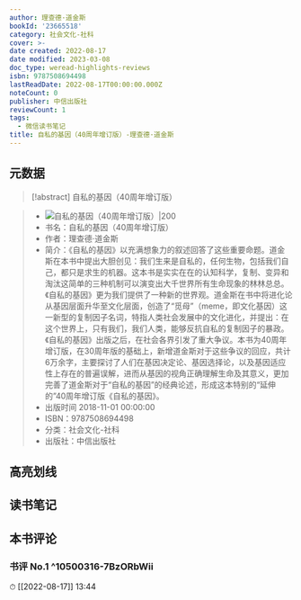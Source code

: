 ```yaml
---
author: 理查德·道金斯
bookId: '23665518'
category: 社会文化-社科
cover: >-
date created: 2022-08-17
date modified: 2023-03-08
doc_type: weread-highlights-reviews
isbn: 9787508694498
lastReadDate: 2022-08-17T00:00:00.000Z
noteCount: 0
publisher: 中信出版社
reviewCount: 1
tags:
  - 微信读书笔记
title: 自私的基因（40周年增订版）-理查德·道金斯
---
```


## 元数据

>[!abstract] 自私的基因（40周年增订版）

> - ![自私的基因（40周年增订版）|200](https://wfqqreader-1252317822.image.myqcloud.com/cover/518/23665518/t7_23665518.jpg)
> - 书名：自私的基因（40周年增订版）
> - 作者：理查德·道金斯
> - 简介：《自私的基因》以充满想象力的叙述回答了这些重要命题。道金斯在本书中提出大胆创见：我们生来是自私的，任何生物，包括我们自己，都只是求生的机器。这本书是实实在在的认知科学，复制、变异和淘汰这简单的三种机制可以演变出大千世界所有生命现象的林林总总。《自私的基因》更为我们提供了一种新的世界观。道金斯在书中将进化论从基因层面升华至文化层面，创造了“觅母”（meme，即文化基因）这一新型的复制因子名词，特指人类社会发展中的文化进化，并提出：在这个世界上，只有我们，我们人类，能够反抗自私的复制因子的暴政。《自私的基因》出版之后，在社会各界引发了重大争议。本书为40周年增订版，在30周年版的基础上，新增道金斯对于这些争议的回应，共计6万余字，主要探讨了人们在基因决定论、基因选择论，以及基因适应性上存在的普遍误解，进而从基因的视角正确理解生命及其意义，更加完善了道金斯对于“自私的基因”的经典论述，形成这本特别的“延伸的”40周年增订版《自私的基因》。
> - 出版时间 2018-11-01 00:00:00
> - ISBN：9787508694498
> - 分类：社会文化-社科
> - 出版社：中信出版社

## 高亮划线

## 读书笔记

## 本书评论

### 书评 No.1 ^10500316-7BzORbWii

⏱ [[2022-08-17]] 13:44
